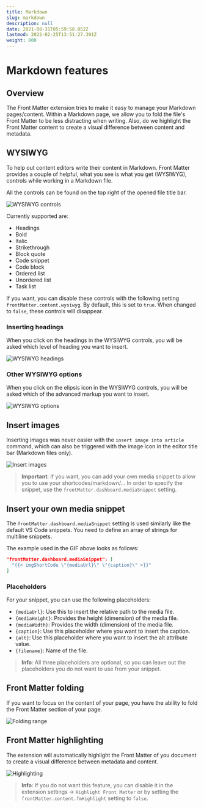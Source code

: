 ```yaml
---
title: Markdown
slug: markdown
description: null
date: 2021-08-31T05:59:58.852Z
lastmod: 2022-02-25T13:51:27.391Z
weight: 800
---
```


# Markdown features

## Overview

The Front Matter extension tries to make it easy to manage your Markdown pages/content. Within a Markdown page, we allow you to fold the file's Front Matter to be less distracting when writing. Also, do we highlight the Front Matter content to create a visual difference between content and metadata.

## WYSIWYG

To help out content editors write their content in Markdown. Front Matter provides a couple of helpful, what you see is what you get (WYSIWYG), controls while working in a Markdown file.

All the controls can be found on the top right of the opened file title bar.

![WYSIWYG controls](/releases/v5.7.0/wysiwyg_controls.png)

Currently supported are:

- Headings
- Bold
- Italic
- Strikethrough
- Block quote
- Code snippet
- Code block
- Ordered list
- Unordered list
- Task list

If you want, you can disable these controls with the following setting `frontMatter.content.wysiwyg`. By default, this is set to `true`. When changed to `false`, these controls will disappear.

### Inserting headings

When you click on the headings in the WYSIWYG controls, you will be asked which level of heading you want to insert.

![WYSIWYG headings](/releases/v5.7.0/wysiwyg_headings.png)

### Other WYSIWYG options

When you click on the elipsis icon in the WYSIWYG controls, you will be asked which of the advanced markup you want to insert.

![WYSIWYG options](/releases/v5.7.0/wysiwyg_options.png)

## Insert images

Inserting images was never easier with the `insert image into article` command, which can also be triggered with the image icon in the editor title bar (Markdown files only).

![Insert images](/releases/v4_0_0/insert-images.gif)

> **Important**: If you want, you can add your own media snippet to allow you to use your shortcodes/markdown/... In order to specify the snippet, use the `frontMatter.dashboard.mediaSnippet` setting.

## Insert your own media snippet

The `frontMatter.dashboard.mediaSnippet` setting is used similarly like the default VS Code snippets. You need to define an array of strings for multiline snippets.

The example used in the GIF above looks as follows:

```json
"frontMatter.dashboard.mediaSnippet": [
  "{{< imgShortCode \"{mediaUrl}\" \"{caption}\" >}}"
]
```

### Placeholders

For your snippet, you can use the following placeholders:

- `{mediaUrl}`: Use this to insert the relative path to the media file.
- `{mediaHeight}`: Provides the height (dimension) of the media file.
- `{mediaWidth}`: Provides the width (dimension) of the media file.
- `{caption}`: Use this placeholder where you want to insert the caption.
- `{alt}`: Use this placeholder where you want to insert the alt attribute value.
- `{filename}`: Name of the file.

> **Info**: All three placeholders are optional, so you can leave out the placeholders you do not want to use from your snippet.

## Front Matter folding

If you want to focus on the content of your page, you have the ability to fold the Front Matter section of your page.

![Folding range](/assets/folding.png)

## Front Matter highlighting

The extension will automatically highlight the Front Matter of you document to create a visual difference between metadata and content.

![Highlighting](/assets/fm-highlight.png)

> **Info**: If you do not want this feature, you can disable it in the extension settings -> `Highlight Front Matter` or by setting the `frontMatter.content.fmHighlight` setting to `false`.
